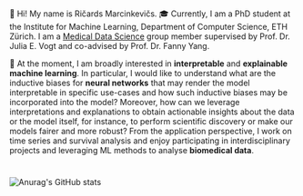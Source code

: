 👋 Hi! My name is Ričards Marcinkevičs. 🎓 Currently, I am a PhD student at the Institute for Machine Learning, Department of Computer Science, ETH Zürich. I am a [Medical Data Science](https://mds.inf.ethz.ch/) group member supervised by Prof. Dr. Julia E. Vogt and co-advised by Prof. Dr. Fanny Yang.

🤖 At the moment, I am broadly interested in **interpretable** and **explainable machine learning**. In particular, I would like to understand what are the inductive biases for **neural networks** that may render the model interpretable in specific use-cases and how such inductive biases may be incorporated into the model? Moreover, how can we leverage interpretations and explanations to obtain actionable insights about the data or the model itself, for instance, to perform scientific discovery or make our models fairer and more robust? From the application perspective, I work on time series and survival analysis and enjoy participating in interdisciplinary projects and leveraging ML methods to analyse **biomedical data**.

#
![Anurag's GitHub stats](https://github-readme-stats.vercel.app/api?username=i6092467&hide=issues&show_icons=true)

<!---
i6092467/i6092467 is a ✨ special ✨ repository because its `README.md` (this file) appears on your GitHub profile.
You can click the Preview link to take a look at your changes.
--->
